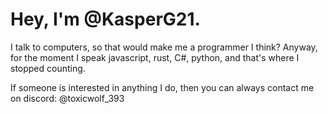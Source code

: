 # Hey, I'm @KasperG21.
I talk to computers, so that would make me a programmer I think?
Anyway, for the moment I speak javascript, rust, C#, python, and that's where I stopped counting.

If someone is interested in anything I do, then you can always contact me on discord: @toxicwolf_393
